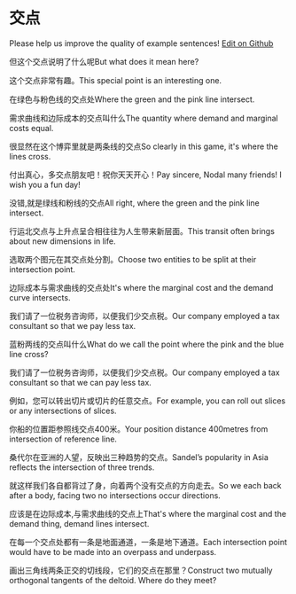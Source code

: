 # 交点

Please help us improve the quality of example sentences! [Edit on Github](https://github.com/jiyushe/jiyu-example-sentence-source/blob/main/chinese/jiaodian.md)

<p><span class="chinese">但这个交点说明了什么呢</span><span class="english">But what does it mean here?</span></p>

<p><span class="chinese">这个交点非常有趣。</span><span class="english">This special point is an interesting one.</span></p>

<p><span class="chinese">在绿色与粉色线的交点处</span><span class="english">Where the green and the pink line intersect.</span></p>

<p><span class="chinese">需求曲线和边际成本的交点叫什么</span><span class="english">The quantity where demand and marginal costs equal.</span></p>

<p><span class="chinese">很显然在这个博弈里就是两条线的交点</span><span class="english">So clearly in this game, it's where the lines cross.</span></p>

<p><span class="chinese">付出真心，多交点朋友吧！祝你天天开心！</span><span class="english">Pay sincere, Nodal many friends! I wish you a fun day!</span></p>

<p><span class="chinese">没错,就是绿线和粉线的交点</span><span class="english">All right, where the green and the pink line intersect.</span></p>

<p><span class="chinese">行运北交点与上升点呈合相往往为人生带来新层面。</span><span class="english">This transit often brings about new dimensions in life.</span></p>

<p><span class="chinese">选取两个图元在其交点处分割。</span><span class="english">Choose two entities to be split at their intersection point.</span></p>

<p><span class="chinese">边际成本与需求曲线的交点处</span><span class="english">It's where the marginal cost and the demand curve intersects.</span></p>

<p><span class="chinese">我们请了一位税务咨询师，以便我们少交点税。</span><span class="english">Our company employed a tax consultant so that we pay less tax.</span></p>

<p><span class="chinese">蓝粉两线的交点叫什么</span><span class="english">What do we call the point where the pink and the blue line cross?</span></p>

<p><span class="chinese">我们请了一位税务咨询师，以便我们少交点税。</span><span class="english">Our company employed a tax consultant so that we can pay less tax.</span></p>

<p><span class="chinese">例如，您可以转出切片或切片的任意交点。</span><span class="english">For example, you can roll out slices or any intersections of slices.</span></p>

<p><span class="chinese">你船的位置距参照线交点400米。</span><span class="english">Your position distance 400metres from intersection of reference line.</span></p>

<p><span class="chinese">桑代尔在亚洲的人望，反映出三种趋势的交点。</span><span class="english">Sandel’s popularity in Asia reflects the intersection of three trends.</span></p>

<p><span class="chinese">就这样我们各自都背过了身，向着两个没有交点的方向走去。</span><span class="english">So we each back after a body, facing two no intersections occur directions.</span></p>

<p><span class="chinese">应该是在边际成本,与需求曲线的交点上</span><span class="english">That's where the marginal cost and the demand thing, demand lines intersect.</span></p>

<p><span class="chinese">在每一个交点处都有一条是地面通道，一条是地下通道。</span><span class="english">Each intersection point would have to be made into an overpass and underpass.</span></p>

<p><span class="chinese">画出三角线两条正交的切线段，它们的交点在那里？</span><span class="english">Construct two mutually orthogonal tangents of the deltoid. Where do they meet?</span></p>

